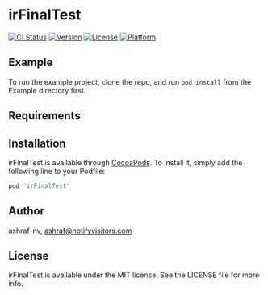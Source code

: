 # irFinalTest

[![CI Status](https://img.shields.io/travis/ashraf-nv/irFinalTest.svg?style=flat)](https://travis-ci.org/ashraf-nv/irFinalTest)
[![Version](https://img.shields.io/cocoapods/v/irFinalTest.svg?style=flat)](https://cocoapods.org/pods/irFinalTest)
[![License](https://img.shields.io/cocoapods/l/irFinalTest.svg?style=flat)](https://cocoapods.org/pods/irFinalTest)
[![Platform](https://img.shields.io/cocoapods/p/irFinalTest.svg?style=flat)](https://cocoapods.org/pods/irFinalTest)

## Example

To run the example project, clone the repo, and run `pod install` from the Example directory first.

## Requirements

## Installation

irFinalTest is available through [CocoaPods](https://cocoapods.org). To install
it, simply add the following line to your Podfile:

```ruby
pod 'irFinalTest'
```

## Author

ashraf-nv, ashraf@notifyvisitors.com

## License

irFinalTest is available under the MIT license. See the LICENSE file for more info.
